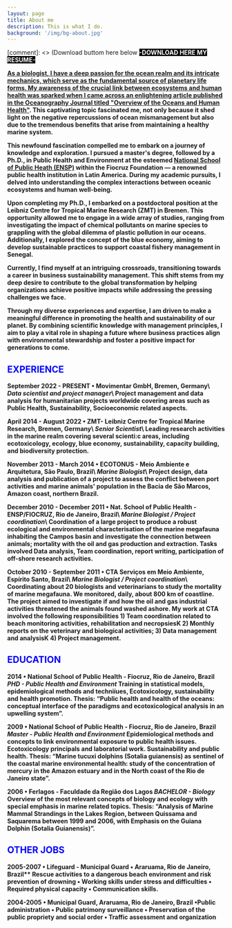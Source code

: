 ```yaml
---
layout: page
title: About me
description: This is what I do.
background: '/img/bg-about.jpg'
---
```


[comment]: <> (Download buttom here below
<a href="https://jailsonfm.github.io/img/moura_resume.pdf" title="doanload" download><b><span style="background-color:#000000"><span style="color:white">-DOWNLOAD HERE MY RESUME-</span></span>

As a biologist, I have a deep passion for the ocean realm and its intricate mechanics, which serve as the fundamental source of planetary life forms. My awareness of the crucial link between ecosystems and human health was sparked when I came across an enlightening article published in the Oceanography Journal titled ["Overview of the Oceans and Human Health"](https://tos.org/oceanography/assets/docs/19-2_fleming.pdf). This captivating topic fascinated me, not only because it shed light on the negative repercussions of ocean mismanagement but also due to the tremendous benefits that arise from maintaining a healthy marine system.

This newfound fascination compelled me to embark on a journey of knowledge and exploration. I pursued a master's degree, followed by a Ph.D., in Public Health and Environment at the esteemed [National School of Public Heath (ENSP)](http://ensp.fiocruz.br/) within the Fiocruz Foundation — a renowned public health institution in Latin America. During my academic pursuits, I delved into understanding the complex interactions between oceanic ecosystems and human well-being.

Upon completing my Ph.D., I embarked on a postdoctoral position at the Leibniz Centre for Tropical Marine Research (ZMT) in Bremen. This opportunity allowed me to engage in a wide array of studies, ranging from investigating the impact of chemical pollutants on marine species to grappling with the global dilemma of plastic pollution in our oceans. Additionally, I explored the concept of the blue economy, aiming to develop sustainable practices to support coastal fishery management in Senegal.

Currently, I find myself at an intriguing crossroads, transitioning towards a career in business sustainability management. This shift stems from my deep desire to contribute to the global transformation by helping organizations achieve positive impacts while addressing the pressing challenges we face.

Through my diverse experiences and expertise, I am driven to make a meaningful difference in promoting the health and sustainability of our planet. By combining scientific knowledge with management principles, I aim to play a vital role in shaping a future where business practices align with environmental stewardship and foster a positive impact for generations to come.


## <span style="color:blue">**EXPERIENCE**</span>
 
**September 2022 - PRESENT • Movimentar GmbH, Bremen, Germany**\\
***Data scientist and project manager***\\
Project management and data analysis for humanitarian projects worldwide covering areas such as Public Health, Sustainability, Socioeconomic related aspects.

**April 2014 - August 2022 • ZMT- Leibniz Centre for Tropical Marine Research, Bremen, Germany**\\
***Senior Scientist***\\
Leading research activities in the marine realm covering several scienti:c areas, including ecotoxicology, ecology, blue economy, sustainability, capacity building, and biodiversity protection.

**November 2013 - March 2014 • ECOTONUS - Meio Ambiente e Arquitetura, São Paulo, Brazil**\\
***Marine Biologist***\\
Project design, data analysis and publication of a project to assess the conflict between port activities and marine animals' population in the Bacia de São Marcos, Amazon coast, northern Brazil.

**December 2010 - December 2011 • Nat. School of Public Health - ENSP/FIOCRUZ, Rio de Janeiro, Brazil**\\
***Marine Biologist / Project coordination***\\
Coordination of a large project to produce a robust ecological and environmental characterisation of the marine megafauna inhabiting the Campos basin and investigate the connection between animals; mortality with the oil and gas production and extraction. Tasks involved Data analysis, Team coordination, report writing, participation of off-shore research activities.

**October 2010 - September  2011 • CTA Serviços em Meio Ambiente, Espírito Santo, Brazil**\\
***Marine Biologist / Project coordination***\\
Coordinating about 20 biologists and veterinarians to study the mortality of marine megafauna. We monitored, daily, about 800 km of coastline. The project aimed to investigate if and how the oil and gas industrial activities threatened the animals found washed ashore. My work at CTA involved the following responsibilities 1) Team coordination related to beach monitoring activities, rehabilitation and necropsiesK 2) Monthly reports on the veterinary and biological activities; 3) Data management and analysisK 4) Project management.


## <span style="color:blue">**EDUCATION**</span>

**2014 • National School of Public Health - Fiocruz, Rio de Janeiro, Brazil**
***PHD - Public Health and Environment***
Training in statistical models, epidemiological methods and techniíues, Ecotoxicology, sustainability and health promotion.
Thesis: “Public health and health of the oceans: conceptual interface of the paradigms and ecotoxicological analysis in an upwelling system”.

**2009 • National School of Public Health - Fiocruz, Rio de Janeiro, Brazil**
***Master - Public Health and Environment***
Epidemiological methods and concepts to link environmental exposure to public health issues. Ecotoxicology principals and laboratorial work. Sustainability and public health.
Thesis: “Marine tucuxi dolphins (Sotalia guianensis) as sentinel of the coastal marine environmental health: study of the concentration of mercury in the Amazon estuary and in the North coast of the Rio de Janeiro state”.

**2006 • Ferlagos - Faculdade da Região dos Lagos**
***BACHELOR - Biology***
Overview of the most relevant concepts of biology and ecology with special emphasis in marine related topics.
Thesis: “Analysis of Marine Mammal Strandings in the Lakes Region, between Quissama and Saquarema between 1999 and 2006, with Emphasis on the Guiana Dolphin (Sotalia Guianensis)”.


## <span style="color:blue">**OTHER JOBS**</span>

**2005-2007 • Lifeguard - Municipal Guard •  Araruama, Rio de Janeiro, Brazil****
Rescue activities to a dangerous beach environment and risk prevention of drowning • Working skills under stress and difficulties • Required physical capacity • Communication skills. 

**2004-2005 • Municipal Guard, Araruama, Rio de Janeiro, Brazil**
•Public administration • Public patrimony surveillance • Preservation of the public propriety and social order • Traffic assessment and organization 
